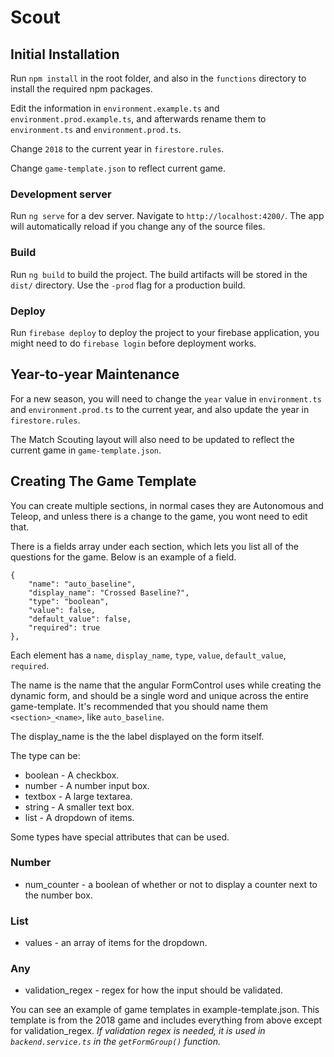 # Scout

## Initial Installation

Run `npm install` in the root folder, and also in the `functions` directory to install the required npm packages.

Edit the information in `environment.example.ts` and `environment.prod.example.ts`, and afterwards rename them to `environment.ts` and `environment.prod.ts`.

Change `2018` to the current year in `firestore.rules`.

Change `game-template.json` to reflect current game.

### Development server

Run `ng serve` for a dev server. Navigate to `http://localhost:4200/`. The app will automatically reload if you change any of the source files.

### Build

Run `ng build` to build the project. The build artifacts will be stored in the `dist/` directory. Use the `-prod` flag for a production build.

### Deploy

Run `firebase deploy` to deploy the project to your firebase application, you might need to do `firebase login` before deployment works.

## Year-to-year Maintenance

For a new season, you will need to change the `year` value in `environment.ts` and `environment.prod.ts` to the current year, and also update the year in `firestore.rules`.

The Match Scouting layout will also need to be updated to reflect the current game in `game-template.json`.


## Creating The Game Template

You can create multiple sections, in normal cases they are Autonomous and Teleop, and unless there is a change to the game, you wont need to edit that.

There is a fields array under each section, which lets you list all of the questions for the game.  Below is an example of a field.

```
{
    "name": "auto_baseline",
    "display_name": "Crossed Baseline?",
    "type": "boolean",
    "value": false,
    "default_value": false,
    "required": true
},
```

Each element has a `name`, `display_name`, `type`, `value`, `default_value`, `required`.

The name is the name that the angular FormControl uses while creating the dynamic form, and should be a single word and unique across the entire game-template.  It's recommended that you should name them `<section>_<name>`, like `auto_baseline`.

The display_name is the the label displayed on the form itself.

The type can be:
- boolean - A checkbox.
- number - A number input box.
- textbox - A large textarea.
- string - A smaller text box.
- list - A dropdown of items.

Some types have special attributes that can be used.

### Number
- num_counter - a boolean of whether or not to display a counter next to the number box.

### List
- values - an array of items for the dropdown.

### Any
- validation_regex - regex for how the input should be validated.

You can see an example of game templates in example-template.json.  This template is from the 2018 game and includes everything from above except for validation_regex. *If validation regex is needed, it is used in `backend.service.ts` in the `getFormGroup()` function.*